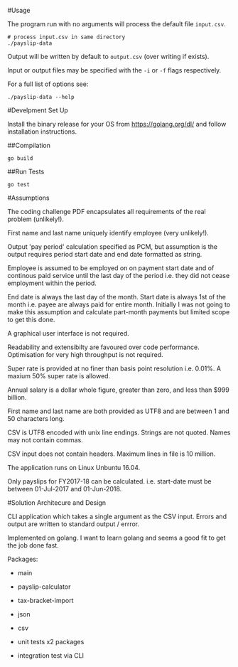 #Usage

The program run with no arguments will process the default file `input.csv`.

```
# process input.csv in same directory
./payslip-data
```

Output will be written by default to `output.csv` (over writing if exists).

Input or output files may be specified with the `-i` or `-f` flags respectively.

For a full list of options see:
```
./payslip-data --help
```

#Develpment Set Up

Install the binary release for your OS from https://golang.org/dl/ and follow installation instructions.

##Compilation
```
go build
```

##Run Tests
```
go test
```

#Assumptions

The coding challenge PDF encapsulates all requirements of the real problem (unlikely!).

First name and last name uniquely identify employee (very unlikely!).

Output 'pay period' calculation specified as PCM, but assumption is the output requires period start date and end date formatted as string.

Employee is assumed to be employed on on payment start date and of continous paid service until the last day of the period i.e. they did not cease employment within the period.

End date is always the last day of the month.  Start date is always 1st of the month i.e. payee are always paid for entire month.  Initially I was not going to make this assumption and calculate part-month payments but limited scope to get this done.

A graphical user interface is not required.

Readability and extensibilty are favoured over code performance. Optimisation for very high throughput is not required.

Super rate is provided at no finer than basis point resolution i.e. 0.01%.  A maxium 50% super rate is allowed.

Annual salary is a dollar whole figure, greater than zero, and less than $999 billion. 

First name and last name are both provided as UTF8 and are between 1 and 50 characters long.

CSV is UTF8 encoded with unix line endings. Strings are not quoted. Names may not contain commas.

CSV input does not contain headers. Maximum lines in file is 10 million.

The application runs on Linux Unbuntu 16.04.

Only payslips for FY2017-18 can be calculated.  i.e. start-date must be between 01-Jul-2017 and 01-Jun-2018.


#Solution Architecure and Design

CLI application which takes a single argument as the CSV input.  Errors and output are written to standard output / errror.

Implemented on golang.  I want to learn golang and seems a good fit to get the job done fast.

Packages:
- main
- payslip-calculator
- tax-bracket-import
- json
- csv

- unit tests 
  x2 packages

- integration test
  via CLI